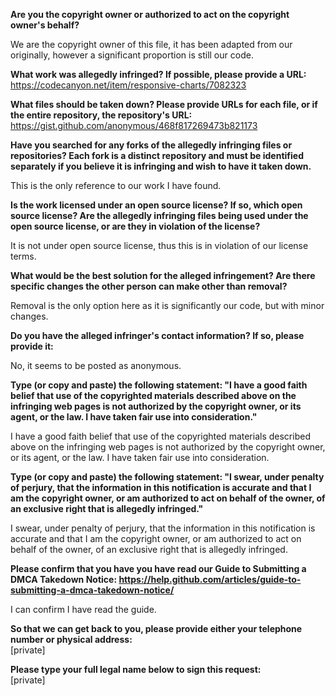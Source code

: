 **Are you the copyright owner or authorized to act on the copyright owner's behalf?**  

We are the copyright owner of this file, it has been adapted from our originally, however a significant proportion is still our code.

**What work was allegedly infringed? If possible, please provide a URL:**  
https://codecanyon.net/item/responsive-charts/7082323

**What files should be taken down? Please provide URLs for each file, or if the entire repository, the repository's URL:**  
https://gist.github.com/anonymous/468f817269473b821173

**Have you searched for any forks of the allegedly infringing files or repositories? Each fork is a distinct repository and must be identified separately if you believe it is infringing and wish to have it taken down.**  

This is the only reference to our work I have found.

**Is the work licensed under an open source license? If so, which open source license? Are the allegedly infringing files being used under the open source license, or are they in violation of the license?**  

It is not under open source license, thus this is in violation of our license terms.

**What would be the best solution for the alleged infringement? Are there specific changes the other person can make other than removal?**  

Removal is the only option here as it is significantly our code, but with minor changes.

**Do you have the alleged infringer's contact information? If so, please provide it:**  

No, it seems to be posted as anonymous.

**Type (or copy and paste) the following statement: "I have a good faith belief that use of the copyrighted materials described above on the infringing web pages is not authorized by the copyright owner, or its agent, or the law. I have taken fair use into consideration."**  

I have a good faith belief that use of the copyrighted materials described above on the infringing web pages is not authorized by the copyright owner, or its agent, or the law. I have taken fair use into consideration.

**Type (or copy and paste) the following statement: "I swear, under penalty of perjury, that the information in this notification is accurate and that I am the copyright owner, or am authorized to act on behalf of the owner, of an exclusive right that is allegedly infringed."**  

I swear, under penalty of perjury, that the information in this notification is accurate and that I am the copyright owner, or am authorized to act on behalf of the owner, of an exclusive right that is allegedly infringed.

**Please confirm that you have you have read our Guide to Submitting a DMCA Takedown Notice: https://help.github.com/articles/guide-to-submitting-a-dmca-takedown-notice/**  

I can confirm I have read the guide.

**So that we can get back to you, please provide either your telephone number or physical address:**  
[private]  

**Please type your full legal name below to sign this request:**  
[private]
